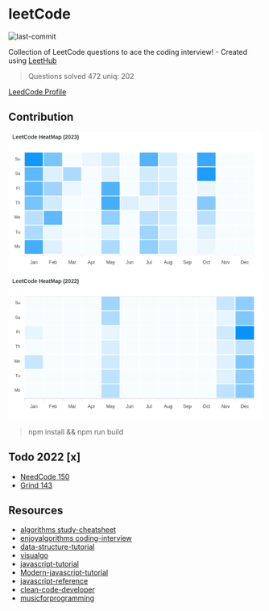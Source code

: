 # leetCode

![last-commit](https://img.shields.io/github/last-commit/tinoschroeter/leetCode.svg?style=flat)

Collection of LeetCode questions to ace the coding interview! - Created using [LeetHub](https://github.com/QasimWani/LeetHub)

> Questions solved 472 uniq: 202

[LeedCode Profile](https://leetcode.com/tinoschroeter/)

## Contribution

![heatmap](https://raw.githubusercontent.com/tinoschroeter/leetCode/master/heatmap.png)
![heatmap](https://raw.githubusercontent.com/tinoschroeter/leetCode/master/heatmap_2022.png)

> npm install && npm run build

## Todo 2022 [x]

- [NeedCode 150](https://neetcode.io/practice)
- [Grind 143](https://www.techinterviewhandbook.org/grind75?weeks=26&hours=23&difficulty=Easy&difficulty=Medium)

## Resources

- [algorithms study-cheatsheet](https://www.techinterviewhandbook.org/algorithms/study-cheatsheet/)
- [enjoyalgorithms coding-interview](https://www.enjoyalgorithms.com/coding-interview/)
- [data-structure-tutorial](https://www.javatpoint.com/data-structure-tutorial)
- [visualgo](https://visualgo.net/en)
- [javascript-tutorial](https://www.javatpoint.com/javascript-tutorial)
- [Modern-javascript-tutorial](https://javascript.info/)
- [javascript-reference](https://developer.mozilla.org/en-US/docs/Web/JavaScript/Reference)
- [clean-code-developer](https://clean-code-developer.de)
- [musicforprogramming](https://musicforprogramming.net/latest/)
